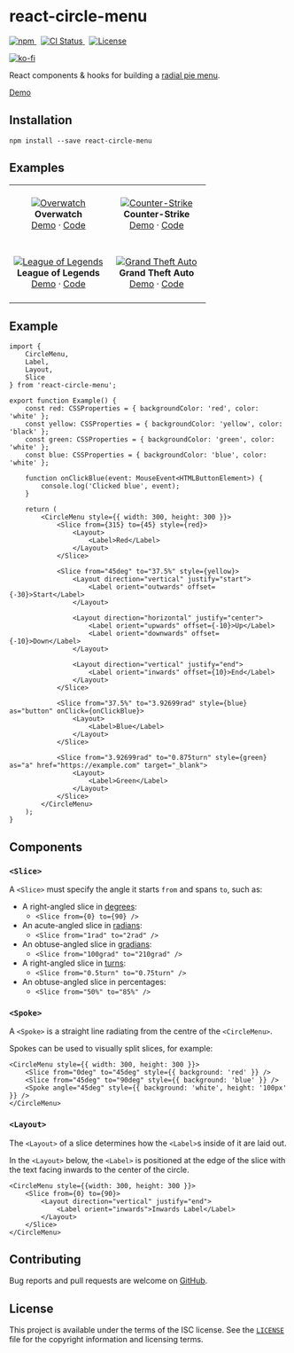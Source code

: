 # react-circle-menu

<p>
    <a href="https://www.npmjs.com/package/react-circle-menu" target="_blank" rel="noreferrer">
      <img alt="npm" src="https://img.shields.io/npm/v/react-circle-menu.svg" />
    </a>&nbsp;
    <a href="https://github.com/michaelbull/react-circle-menu/actions?query=workflow%3Aci" target="_blank" rel="noreferrer">
      <img alt="CI Status" src="https://github.com/michaelbull/react-circle-menu/workflows/ci/badge.svg" />
    </a>&nbsp;
    <a href="https://github.com/michaelbull/react-circle-menu/blob/master/LICENSE" target="_blank" rel="noreferrer">
      <img alt="License" src="https://img.shields.io/github/license/michaelbull/react-circle-menu.svg" />
    </a>
</p>
<p>
  <a href="https://ko-fi.com/R5R0CFMN6" target="_blank" rel="noreferrer">
    <img alt="ko-fi" src="https://ko-fi.com/img/githubbutton_sm.svg" />
  </a>
</p>

React components & hooks for building a [radial pie menu][wikipedia-pie-menu].

[Demo][storybook]

## Installation

```shell
npm install --save react-circle-menu
```

## Examples

<table>
  <tbody>
    <tr>
      <td align="center" width="50%">
        &nbsp;
        <br />
        <a href="https://michaelbull.github.io/react-circle-menu/?path=/story/examples--overwatch-story" target="_blank"><img src="https://github.com/michaelbull/react-circle-menu/assets/3253134/12a1010f-dfce-43d1-bd81-9c4b19c47201" alt="Overwatch" /></a>
        <br />
        <strong>Overwatch</strong>
        <br />
        <a href="https://michaelbull.github.io/react-circle-menu/?path=/story/examples--overwatch-story" target="_blank">Demo</a>
        ·
        <a href="https://github.com/michaelbull/react-circle-menu/blob/master/stories/Examples/Overwatch.stories.tsx" target="_blank">Code</a>
        <br />
        &nbsp;
      </td>
      <td align="center" width="50%">
        &nbsp;
        <br />
        <a href="https://michaelbull.github.io/react-circle-menu/?path=/story/examples--counter-strike-story" target="_blank"><img src="https://github.com/michaelbull/react-circle-menu/assets/3253134/a0dec421-10dd-43e3-b335-b26a00c6f4c2" alt="Counter-Strike" /></a>
        <br />
        <strong>Counter-Strike</strong>
        <br />
        <a href="https://michaelbull.github.io/react-circle-menu/?path=/story/examples--counter-strike-story" target="_blank">Demo</a>
        ·
        <a href="https://github.com/michaelbull/react-circle-menu/blob/master/stories/Examples/CounterStrike.stories.tsx" target="_blank">Code</a>
        <br />
        &nbsp;
      </td>
    </tr>
    <tr>
      <td align="center" width="50%">
        &nbsp;
        <br />
        <a href="https://michaelbull.github.io/react-circle-menu/?path=/story/examples--league-of-legends-story" target="_blank"><img src="https://github.com/michaelbull/react-circle-menu/assets/3253134/27812098-f3ff-446e-a794-1d26144d0cf5" alt="League of Legends" /></a>
        <br />
        <strong>League of Legends</strong>
        <br />
        <a href="https://michaelbull.github.io/react-circle-menu/?path=/story/examples--league-of-legends-story" target="_blank">Demo</a>
        ·
        <a href="https://github.com/michaelbull/react-circle-menu/blob/master/stories/Examples/LeagueOfLegends.stories.tsx" target="_blank">Code</a>
        <br />
        &nbsp;
      </td>
      <td align="center" width="50%">
        &nbsp;
        <br />
        <a href="https://michaelbull.github.io/react-circle-menu/?path=/story/examples--grand-theft-auto-story" target="_blank"><img src="https://github.com/michaelbull/react-circle-menu/assets/3253134/c58c5221-3da6-4edf-b8b0-6d00baad6c6d" alt="Grand Theft Auto" /></a>
        <br />
        <strong>Grand Theft Auto</strong>
        <br />
        <a href="https://michaelbull.github.io/react-circle-menu/?path=/story/examples--grand-theft-auto-story" target="_blank">Demo</a>
        ·
        <a href="https://github.com/michaelbull/react-circle-menu/blob/master/stories/Examples/GrandTheftAuto.stories.tsx" target="_blank">Code</a>
        <br />
        &nbsp;
      </td>
    </tr>
  </tbody>
</table>

## Example

```tsx
import {
    CircleMenu,
    Label,
    Layout,
    Slice
} from 'react-circle-menu';

export function Example() {
    const red: CSSProperties = { backgroundColor: 'red', color: 'white' };
    const yellow: CSSProperties = { backgroundColor: 'yellow', color: 'black' };
    const green: CSSProperties = { backgroundColor: 'green', color: 'white' };
    const blue: CSSProperties = { backgroundColor: 'blue', color: 'white' };

    function onClickBlue(event: MouseEvent<HTMLButtonElement>) {
        console.log('Clicked blue', event);
    }

    return (
        <CircleMenu style={{ width: 300, height: 300 }}>
            <Slice from={315} to={45} style={red}>
                <Layout>
                    <Label>Red</Label>
                </Layout>
            </Slice>

            <Slice from="45deg" to="37.5%" style={yellow}>
                <Layout direction="vertical" justify="start">
                    <Label orient="outwards" offset={-30}>Start</Label>
                </Layout>

                <Layout direction="horizontal" justify="center">
                    <Label orient="upwards" offset={-10}>Up</Label>
                    <Label orient="downwards" offset={-10}>Down</Label>
                </Layout>

                <Layout direction="vertical" justify="end">
                    <Label orient="inwards" offset={10}>End</Label>
                </Layout>
            </Slice>

            <Slice from="37.5%" to="3.92699rad" style={blue} as="button" onClick={onClickBlue}>
                <Layout>
                    <Label>Blue</Label>
                </Layout>
            </Slice>

            <Slice from="3.92699rad" to="0.875turn" style={green} as="a" href="https://example.com" target="_blank">
                <Layout>
                    <Label>Green</Label>
                </Layout>
            </Slice>
        </CircleMenu>
    );
}
```

## Components

### `<Slice>`

A `<Slice>` must specify the angle it starts `from` and spans `to`, such as:

- A right-angled slice in [degrees][degree]:
  - `<Slice from={0} to={90} />`
- An acute-angled slice in [radians][radian]:
  - `<Slice from="1rad" to="2rad" />`
- An obtuse-angled slice in [gradians][gradian]:
  - `<Slice from="100grad" to="210grad" />`
- A right-angled slice in [turns][turn]:
  - `<Slice from="0.5turn" to="0.75turn" />`
- An obtuse-angled slice in percentages:
  - `<Slice from="50%" to="85%" />`

### `<Spoke>`

A `<Spoke>` is a straight line radiating from the centre of the `<CircleMenu>`.

Spokes can be used to visually split slices, for example:

```tsx
<CircleMenu style={{ width: 300, height: 300 }}>
    <Slice from="0deg" to="45deg" style={{ background: 'red' }} />
    <Slice from="45deg" to="90deg" style={{ background: 'blue' }} />
    <Spoke angle="45deg" style={{ background: 'white', height: '100px' }} />
</CircleMenu>
```

### `<Layout>`

The `<Layout>` of a slice determines how the `<Label>`s inside of it are laid
out.

In the `<Layout>` below, the `<Label>` is positioned at the edge of the slice
with the text facing inwards to the center of the circle.

```tsx
<CircleMenu style={{width: 300, height: 300 }}>
    <Slice from={0} to={90}>
        <Layout direction="vertical" justify="end">
            <Label orient="inwards">Inwards Label</Label>
        </Layout>
    </Slice>
</CircleMenu>
```

## Contributing

Bug reports and pull requests are welcome on [GitHub][github].

## License

This project is available under the terms of the ISC license. See the
[`LICENSE`](LICENSE) file for the copyright information and licensing terms.

[npm]: https://www.npmjs.com/package/react-circle-menu
[github]: https://github.com/michaelbull/react-circle-menu
[storybook]: https://michaelbull.github.io/react-circle-menu/?path=/story/examples
[wikipedia-pie-menu]: https://en.wikipedia.org/wiki/Pie_menu
[degree]: https://en.wikipedia.org/wiki/Degree_(angle)
[radian]: https://en.wikipedia.org/wiki/Radian
[gradian]: https://en.wikipedia.org/wiki/Gradian
[turn]: https://en.wikipedia.org/wiki/Turn_(angle)
